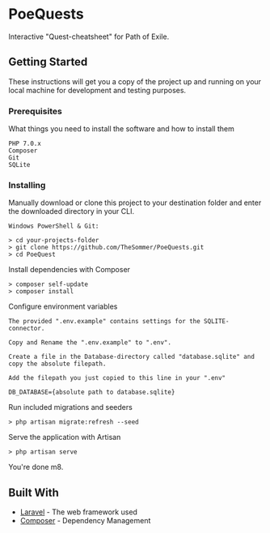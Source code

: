 # PoeQuests

Interactive "Quest-cheatsheet" for Path of Exile.

## Getting Started

These instructions will get you a copy of the project up and running on your local machine for development and testing purposes.

### Prerequisites

What things you need to install the software and how to install them

```
PHP 7.0.x
Composer
Git
SQLite
```

### Installing

Manually download or clone this project to your destination folder and enter the downloaded directory in your CLI.

```
Windows PowerShell & Git:

> cd your-projects-folder
> git clone https://github.com/TheSommer/PoeQuests.git
> cd PoeQuest
```

Install dependencies with Composer

```
> composer self-update
> composer install
```

Configure environment variables

```
The provided ".env.example" contains settings for the SQLITE-connector.

Copy and Rename the ".env.example" to ".env".

Create a file in the Database-directory called "database.sqlite" and copy the absolute filepath.

Add the filepath you just copied to this line in your ".env"

DB_DATABASE={absolute path to database.sqlite}

```

Run included migrations and seeders

```
> php artisan migrate:refresh --seed
```

Serve the application with Artisan

```
> php artisan serve
```

You're done m8.

## Built With

* [Laravel](https://laravel.com/) - The web framework used
* [Composer](https://getcomposer.org/) - Dependency Management
